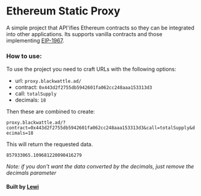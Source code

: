 # Ethereum Static Proxy

A simple project that API'ifies Ethereum contracts so they can be integrated into other applications. Its supports vanilla contracts and those implementing [EIP-1967](https://eips.ethereum.org/EIPS/eip-1967).

### How to use:

To use the project you need to craft URLs with the following options:

- url: `proxy.blackwattle.ad/`
- contract: `0x443d2f2755db5942601fa062cc248aaa153313d3`
- call: `totalSupply`
- decimals: `18`

Then these are combined to create:

`proxy.blackwattle.ad/?contract=0x443d2f2755db5942601fa062cc248aaa153313d3&call=totalSupply&decimals=18`

This will return the requested data.

`857933065.109681220090416279`

*Note: if you don't want the data converted by the decimals, just remove the decimals parameter*

#### Built by [Lewi](https://twitter.com/LewisFreiberg)


